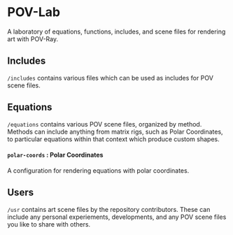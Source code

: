 POV-Lab
=======

A laboratory of equations, functions, includes, and scene files for rendering art with POV-Ray.

## Includes
`/includes` contains various files which can be used as includes for POV scene files.

## Equations
`/equations` contains various POV scene files, organized by method. Methods can include anything from matrix rigs, such as Polar Coordinates, to particular equations within that context which produce custom shapes.

#### `polar-coords` : Polar Coordinates
A configuration for rendering equations with polar coordinates.

## Users
`/usr` contains art scene files by the repository contributors. These can include any personal experiements, developments, and any POV scene files you like to share with others.
